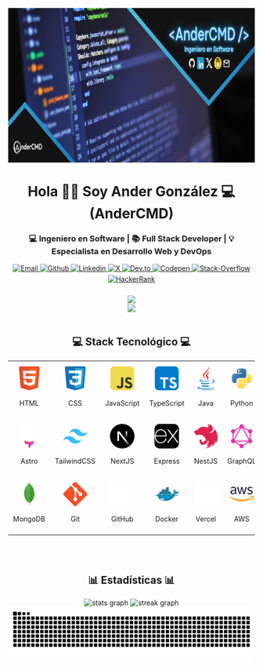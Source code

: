 <div align="center">
<img src="/Images/AnderCMD.png" align="center" height="315" width="100%" />
</div>  
  

# <div align="center">Hola 👋🏻 Soy Ander González 💻 (AnderCMD)</div>  
  

### <div align="center">💻 Ingeniero en Software | 📚 Full Stack Developer | 💡Especialista en Desarrollo Web y DevOps</div>  
  

<div align="center">
  <a href="mailto:andercmd@outlook.com" target="_blank">
  <img src=https://img.shields.io/badge/email-%230077b5.svg?&style=for-the-badge&logo=microsoftoutlook&logoColor=white alt=Email style="margin-bottom: 5px;" />
  </a>
  <a href="https://github.com/AnderCMD" target="_blank">
  <img src=https://img.shields.io/badge/github-%2324292e.svg?&style=for-the-badge&logo=github&logoColor=white alt=Github style="margin-bottom: 5px;" />
  </a>
  <a href="https://linkedin.com/in/andercmd" target="_blank">
  <img src=https://img.shields.io/badge/linkedin-%231E77B5.svg?&style=for-the-badge&logo=linkedin&logoColor=white alt=Linkedin style="margin-bottom: 5px;" />
  </a>
  <a href="https://x.com/AnderCMDs" target="_blank">
  <img src=https://img.shields.io/badge/x-%23000000.svg?&style=for-the-badge&logo=x&logoColor=white alt=X style="margin-bottom: 5px;" />
  </a>
  <a href="https://dev.to/andercmd" target="_blank">
  <img src=https://img.shields.io/badge/dev.to-%2308090A.svg?&style=for-the-badge&logo=dev.to&logoColor=white alt=Dev.to style="margin-bottom: 5px;" />
  </a>
  <a href="https://codepen.com/AnderCMD" target="_blank">
  <img src=https://img.shields.io/badge/codepen-%23131417.svg?&style=for-the-badge&logo=codepen&logoColor=white alt=Codepen style="margin-bottom: 5px;" />
  </a>
  <a href="https://stackoverflow.com/users/21162451/andercmd" target="_blank">
  <img src=https://img.shields.io/badge/stackoverflow-%23F28032.svg?&style=for-the-badge&logo=stackoverflow&logoColor=white alt=Stack-Overflow style="margin-bottom: 5px;" />
  </a>
  <a href="https://www.hackerrank.com/profile/andercmd" target="_blank">
  <img src=https://img.shields.io/badge/hackerrank-%232EC866.svg?&style=for-the-badge&logo=hackerrank&logoColor=white alt=HackerRank style="margin-bottom: 5px;" />
  </a>
</div>

  

<br/>  

<div align="center">
<img src="https://komarev.com/ghpvc/?username=AnderCMD&&style=flat-square" align="center" />
</div>  
  

<div align="center">
            <a href="https://www.buymeacoffee.com/AnderCMD" target="_blank" style="display: inline-block;">
                <img
                    src="https://img.shields.io/badge/Donate-Buy%20Me%20A%20Coffee-orange.svg?style=flat-square&logo=buymeacoffee" 
                    align="center"
                />
            </a></div>  

<br/>  


## <div align="center">💻 Stack Tecnológico 💻</div>  

<table align="center">
  <tr>
    <td align="center" style="padding: 10px;">
      <img style="border-radius: 10px;" src="https://raw.githubusercontent.com/devicons/devicon/master/icons/html5/html5-original.svg" alt="HTML" height="50" />
      <p>HTML</p>
    </td>
    <td align="center" style="padding: 10px;">
      <img style="border-radius: 10px;" src="https://raw.githubusercontent.com/devicons/devicon/master/icons/css3/css3-original.svg" alt="CSS" height="50" />
      <p>CSS</p>
    </td>
    <td align="center" style="padding: 10px;">
      <img style="border-radius: 10px;" src="https://raw.githubusercontent.com/devicons/devicon/master/icons/javascript/javascript-original.svg" alt="JavaScript" height="50" />
      <p>JavaScript</p>
    </td>
    <td align="center" style="padding: 10px;">
      <img style="border-radius: 10px;" src="https://raw.githubusercontent.com/devicons/devicon/master/icons/typescript/typescript-original.svg" alt="TypeScript" height="50" />
      <p>TypeScript</p>
    </td>
    <td align="center" style="padding: 10px;">
      <img style="border-radius: 10px;" src="https://raw.githubusercontent.com/devicons/devicon/master/icons/java/java-original.svg" alt="Java" height="50" />
      <p>Java</p>
    </td>
    <td align="center" style="padding: 10px;">
      <img style="border-radius: 10px;" src="https://raw.githubusercontent.com/devicons/devicon/master/icons/python/python-original.svg" alt="Python" height="50" />
      <p>Python</p>
    </td>
    <td align="center" style="padding: 10px;">
      <a href="https://docs.microsoft.com/en-us/dotnet/csharp/">
        <img style="border-radius: 10px;" src="https://raw.githubusercontent.com/devicons/devicon/master/icons/csharp/csharp-original.svg" alt="C#" height="50" />
        <p>C#</p>
      </a>
    </td>
    <td align="center" style="padding: 10px;">
      <img style="border-radius: 10px;" src="https://raw.githubusercontent.com/devicons/devicon/master/icons/react/react-original.svg" alt="React" height="50" />
      <p>React</p>
    </td>
  </tr>
  <tr>
    <td align="center" style="padding: 10px;">
      <img style="border-radius: 10px;" src="/Images/Astro.png" alt="Astro" height="50" />
      <p>Astro</p>
    </td>
    <td align="center" style="padding: 10px;">
      <img style="border-radius: 10px;" src="https://raw.githubusercontent.com/devicons/devicon/master/icons/tailwindcss/tailwindcss-original.svg" alt="TailwindCSS" height="50" />
      <p>TailwindCSS</p>
    </td>
    <td align="center" style="padding: 10px;">
      <img style="border-radius: 10px;" src="https://raw.githubusercontent.com/devicons/devicon/master/icons/nextjs/nextjs-original.svg" alt="NextJS" height="50" />
      <p>NextJS</p>
    </td>
    <td align="center" style="padding: 10px;">
      <img style="border-radius: 10px; filter: invert(100%);" src="https://raw.githubusercontent.com/devicons/devicon/master/icons/express/express-original.svg" alt="Express" height="50" />
      <p>Express</p>
    </td>
    <td align="center" style="padding: 10px;">
      <img style="border-radius: 10px;" src="https://raw.githubusercontent.com/devicons/devicon/master/icons/nestjs/nestjs-original.svg" alt="NestJS" height="50" />
      <p>NestJS</p>
    </td>
    <td align="center" style="padding: 10px;">
      <img style="border-radius: 10px;" src="https://raw.githubusercontent.com/devicons/devicon/master/icons/graphql/graphql-plain.svg" alt="GraphQL" height="50" />
      <p>GraphQL</p>
    </td>
    <td align="center" style="padding: 10px;">
      <img style="border-radius: 10px;" src="https://raw.githubusercontent.com/devicons/devicon/master/icons/mysql/mysql-original.svg" alt="MySQL" height="50" />
      <p>MySQL</p>
    </td>
    <td align="center" style="padding: 10px;">
      <img style="border-radius: 10px;" src="https://raw.githubusercontent.com/devicons/devicon/master/icons/postgresql/postgresql-original.svg" alt="PostgreSQL" height="50" />
      <p>PostgreSQL</p>
    </td>
  </tr>
  <tr>
    <td align="center" style="padding: 10px;">
      <img style="border-radius: 10px;" src="https://raw.githubusercontent.com/devicons/devicon/master/icons/mongodb/mongodb-original.svg" alt="MongoDB" height="50" />
      <p>MongoDB</p>
    </td>
    <td align="center" style="padding: 10px;">
      <img style="border-radius: 10px;" src="https://raw.githubusercontent.com/devicons/devicon/master/icons/git/git-original.svg" alt="Git" height="50" />
      <p>Git</p>
    </td>
    <td align="center" style="padding: 10px;">
      <img style="border-radius: 10px;" src="/Images/Github.png" alt="GitHub" height="50" />
      <p>GitHub</p>
    </td>
    <td align="center" style="padding: 10px;">
      <img style="border-radius: 10px;" src="https://raw.githubusercontent.com/devicons/devicon/master/icons/docker/docker-original.svg" alt="Docker" height="50" />
      <p>Docker</p>
    </td>
    <td align="center" style="padding: 10px;">
      <img style="border-radius: 10px;" src="/Images/Vercel.png" alt="Vercel" height="50" />
      <p>Vercel</p>
    </td>
    <td align="center" style="padding: 10px;">
      <img style="border-radius: 10px;" src="https://raw.githubusercontent.com/devicons/devicon/master/icons/amazonwebservices/amazonwebservices-original-wordmark.svg" alt="AWS" height="50" />
      <p>AWS</p>
    </td>
    <td align="center" style="padding: 10px;">
      <img style="border-radius: 10px;" src="https://raw.githubusercontent.com/devicons/devicon/master/icons/azure/azure-original.svg" alt="Azure" height="50" />
      <p>Azure</p>
    </td>
    <td align="center" style="padding: 10px;">
      <img style="border-radius: 10px;" src="https://cdn.worldvectorlogo.com/logos/hostinger.svg" alt="Hostinger" height="50" />
      <p>Hostinger</p>
    </td>
  </tr>
</table>


<br/>  

<br clear="both">

## <div align="center">📊 Estadísticas 📊</div>  
<div align="center">
  <img src="https://github-readme-stats.vercel.app/api?username=AnderCMD&hide_title=false&hide_rank=false&show_icons=true&include_all_commits=true&count_private=true&disable_animations=false&theme=highcontrast&locale=en&hide_border=false&order=1" height="150" alt="stats graph"  />
  <img src="https://streak-stats.demolab.com?user=AnderCMD&locale=en&mode=daily&theme=highcontrast&hide_border=false&border_radius=5&order=3" height="150" alt="streak graph"  />
</div>

<img src="https://raw.githubusercontent.com/AnderCMD/AnderCMD/output/snake.svg" alt="Snake animation" />
